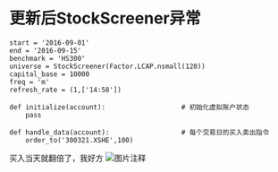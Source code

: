 # 更新后StockScreener异常

```
start = '2016-09-01'                      
end = '2016-09-15'                        
benchmark = 'HS300'                       
universe = StockScreener(Factor.LCAP.nsmall(120))  
capital_base = 10000                     
freq = 'm'                                 
refresh_rate = (1,['14:58'])                

def initialize(account):                   # 初始化虚拟账户状态
    pass

def handle_data(account):                  # 每个交易日的买入卖出指令
    order_to('300321.XSHE',100)    
```


买入当天就翻倍了，我好方
![图片注释](http://storage-uqer.datayes.com/56205d35f9f06c4ca72fb632/07fe3804-8b9a-11e6-9b7a-f8bc124ed898)